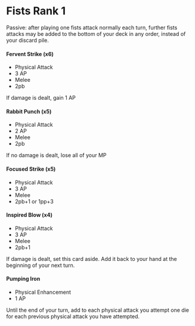 # Fists Rank 1

Passive: after playing one fists attack normally each turn, further fists attacks may be added to the bottom of your deck in any order, instead of your discard pile.

#### Fervent Strike (x6)

- Physical Attack
- 3 AP
- Melee
- 2pb

If damage is dealt, gain 1 AP

#### Rabbit Punch (x5)

- Physical Attack
- 2 AP
- Melee
- 2pb

If no damage is dealt, lose all of your MP

#### Focused Strike (x5)

- Physical Attack
- 3 AP
- Melee
- 2pb+1 or 1pp+3

#### Inspired Blow (x4)

- Physical Attack
- 3 AP
- Melee
- 2pb+1

If damage is dealt, set this card aside.
Add it back to your hand at the beginning of your next turn.

#### Pumping Iron

- Physical Enhancement
- 1 AP

Until the end of your turn, add to each physical attack you attempt
one die for each previous physical attack you have attempted.




